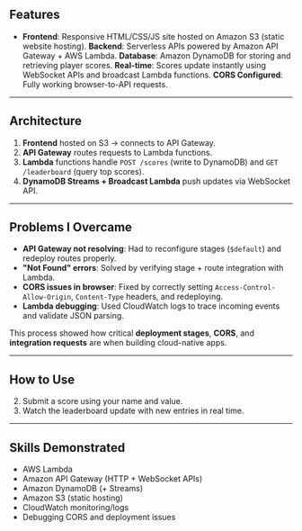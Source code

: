 
## Features
- **Frontend**: Responsive HTML/CSS/JS site hosted on Amazon S3 (static website hosting).
  **Backend**: Serverless APIs powered by Amazon API Gateway + AWS Lambda.
  **Database**: Amazon DynamoDB for storing and retrieving player scores.
  **Real-time**: Scores update instantly using WebSocket APIs and broadcast Lambda functions.
  **CORS Configured**: Fully working browser-to-API requests.

---

## Architecture
1. **Frontend** hosted on S3 → connects to API Gateway.  
2. **API Gateway** routes requests to Lambda functions.  
3. **Lambda** functions handle `POST /scores` (write to DynamoDB) and `GET /leaderboard` (query top scores).  
4. **DynamoDB Streams + Broadcast Lambda** push updates via WebSocket API.  

---

## Problems I Overcame
- **API Gateway not resolving**: Had to reconfigure stages (`$default`) and redeploy routes properly.  
- **"Not Found" errors**: Solved by verifying stage + route integration with Lambda.  
- **CORS issues in browser**: Fixed by correctly setting `Access-Control-Allow-Origin`, `Content-Type` headers, and redeploying.  
- **Lambda debugging**: Used CloudWatch logs to trace incoming events and validate JSON parsing.  

This process showed how critical **deployment stages**, **CORS**, and **integration requests** are when building cloud-native apps.

---

## How to Use
2. Submit a score using your name and value.  
3. Watch the leaderboard update with new entries in real time.

---

## Skills Demonstrated
- AWS Lambda  
- Amazon API Gateway (HTTP + WebSocket APIs)  
- Amazon DynamoDB (+ Streams)  
- Amazon S3 (static hosting)  
- CloudWatch monitoring/logs  
- Debugging CORS and deployment issues  
